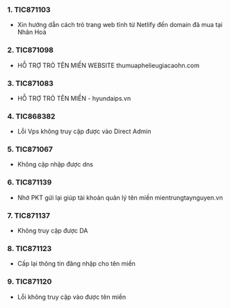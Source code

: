 ### 1. TIC871103
- Xin hướng dẫn cách trỏ trang web tĩnh từ Netlify đến domain đã mua tại Nhân Hoà
### 2. TIC871098
- HỖ TRỢ TRỎ TÊN MIỀN WEBSITE thumuaphelieugiacaohn.com
### 3. TIC871083
- HỖ TRỢ TRỎ TÊN MIỀN - hyundaips.vn
### 4. TIC868382
- Lỗi Vps không truy cập được vào Direct Admin
### 5. TIC871067
- Không cập nhập được dns
### 6. TIC871139
- Nhờ PKT gửi lại giúp tài khoản quản lý tên miền mientrungtaynguyen.vn
### 7. TIC871137
- Không truy cập được DA
### 8. TIC871123
- Cấp lại thông tin đăng nhập cho tên miền
###	9. TIC871120
- Lỗi không truy cập vào được tên miền
